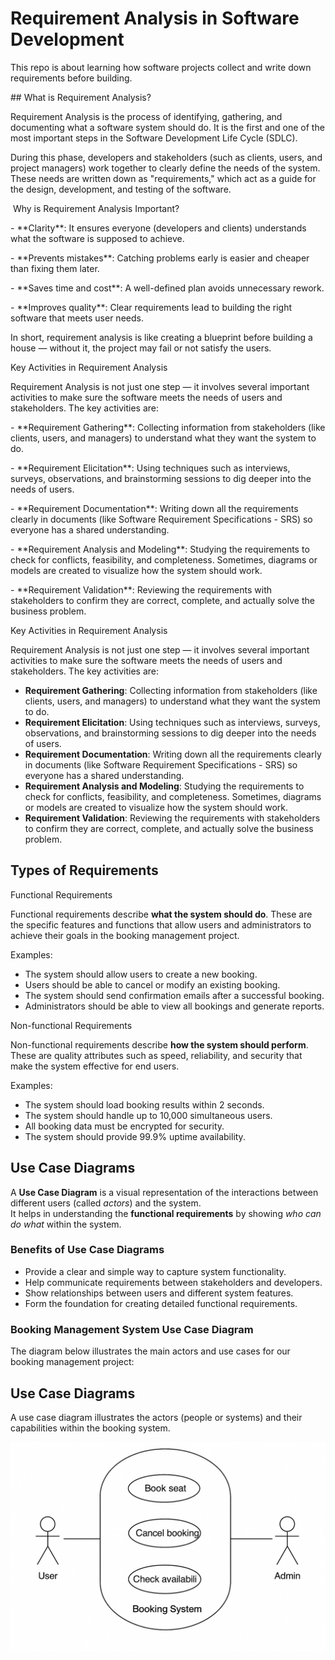 ﻿# Requirement Analysis in Software Development

This repo is about learning how software projects collect and write down requirements before building.

\## What is Requirement Analysis?



Requirement Analysis is the process of identifying, gathering, and documenting what a software system should do. It is the first and one of the most important steps in the Software Development Life Cycle (SDLC).



During this phase, developers and stakeholders (such as clients, users, and project managers) work together to clearly define the needs of the system. These needs are written down as "requirements," which act as a guide for the design, development, and testing of the software.



&nbsp;Why is Requirement Analysis Important?

\- \*\*Clarity\*\*: It ensures everyone (developers and clients) understands what the software is supposed to achieve.

\- \*\*Prevents mistakes\*\*: Catching problems early is easier and cheaper than fixing them later.

\- \*\*Saves time and cost\*\*: A well-defined plan avoids unnecessary rework.

\- \*\*Improves quality\*\*: Clear requirements lead to building the right software that meets user needs.



In short, requirement analysis is like creating a blueprint before building a house — without it, the project may fail or not satisfy the users.





Key Activities in Requirement Analysis



Requirement Analysis is not just one step — it involves several important activities to make sure the software meets the needs of users and stakeholders. The key activities are:



\- \*\*Requirement Gathering\*\*: Collecting information from stakeholders (like clients, users, and managers) to understand what they want the system to do.  

\- \*\*Requirement Elicitation\*\*: Using techniques such as interviews, surveys, observations, and brainstorming sessions to dig deeper into the needs of users.  

\- \*\*Requirement Documentation\*\*: Writing down all the requirements clearly in documents (like Software Requirement Specifications - SRS) so everyone has a shared understanding.  

\- \*\*Requirement Analysis and Modeling\*\*: Studying the requirements to check for conflicts, feasibility, and completeness. Sometimes, diagrams or models are created to visualize how the system should work.  

\- \*\*Requirement Validation\*\*: Reviewing the requirements with stakeholders to confirm they are correct, complete, and actually solve the business problem.  



Key Activities in Requirement Analysis

Requirement Analysis is not just one step — it involves several important activities to make sure the software meets the needs of users and stakeholders. The key activities are:

- **Requirement Gathering**: Collecting information from stakeholders (like clients, users, and managers) to understand what they want the system to do.
- **Requirement Elicitation**: Using techniques such as interviews, surveys, observations, and brainstorming sessions to dig deeper into the needs of users.
- **Requirement Documentation**: Writing down all the requirements clearly in documents (like Software Requirement Specifications - SRS) so everyone has a shared understanding.
- **Requirement Analysis and Modeling**: Studying the requirements to check for conflicts, feasibility, and completeness. Sometimes, diagrams or models are created to visualize how the system should work.
- **Requirement Validation**: Reviewing the requirements with stakeholders to confirm they are correct, complete, and actually solve the business problem.

## Types of Requirements

Functional Requirements

Functional requirements describe **what the system should do**. These are the specific features and functions that allow users and administrators to achieve their goals in the booking management project.

Examples:
- The system should allow users to create a new booking.
- Users should be able to cancel or modify an existing booking.
- The system should send confirmation emails after a successful booking.
- Administrators should be able to view all bookings and generate reports.

Non-functional Requirements

Non-functional requirements describe **how the system should perform**. These are quality attributes such as speed, reliability, and security that make the system effective for end users.

Examples:
- The system should load booking results within 2 seconds.
- The system should handle up to 10,000 simultaneous users.
- All booking data must be encrypted for security.
- The system should provide 99.9% uptime availability.



## Use Case Diagrams

A **Use Case Diagram** is a visual representation of the interactions between different users (called *actors*) and the system.  
It helps in understanding the **functional requirements** by showing *who can do what* within the system.

### Benefits of Use Case Diagrams
- Provide a clear and simple way to capture system functionality.
- Help communicate requirements between stakeholders and developers.
- Show relationships between users and different system features.
- Form the foundation for creating detailed functional requirements.

### Booking Management System Use Case Diagram

The diagram below illustrates the main actors and use cases for our booking management project:


## Use Case Diagrams

A use case diagram illustrates the actors (people or systems) and their capabilities within the booking system.

![Booking System Use Case](./alx-booking-uc.png)

